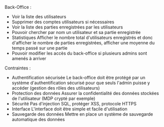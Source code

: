 Back-Office :

- Voir la liste des utilisateurs
- Supprimer des comptes utilisateurs si nécessaires
- Voir la liste des parties enregistrées par les utilisateurs
- Pouvoir chercher par nom un utilisateur et sa partie enregistrée
- Statistiques
    Afficher le nombre total d'utilisateurs enregistrés et donc d'afficher le nombre de parties enregistrées, afficher une moyenne du temps passé sur une partie
- Pouvoir modifier les accès du back-office si plusieurs admins sont amenés à arriver


Contraintes :

- Authentification sécurisée
    Le back-office doit être protégé par un système d'authentification sécurisé pour que seuls l'admin puisse y accéder (gestion des rôles des utilisateurs)
- Protection des données
    Assurer la confidentialité des données stockées de l'utilisateur (MDP crypté par exemple)
- Sécurité 
    Pas d'injection SQL, protéger XSS, protocole HTTPS
- Interface
    L'interface doit être simple et facile d'utilisation
- Sauvegarde des données
    Mettre en place un système de sauvegarde automatique des données
